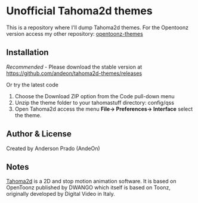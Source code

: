 # Unofficial Tahoma2d themes

This is a repository where I'll dump Tahoma2d themes. For the Opentoonz version access my other repository: [opentoonz-themes](https://github.com/andeon/opentoonz-themes)


Installation
------------
*Recommended* - Please download the stable version at https://github.com/andeon/tahoma2d-themes/releases

Or try the latest code

1. Choose the Download ZIP option from the Code pull-down menu
2. Unzip the theme folder to your tahomastuff directory: config/qss
3. Open Tahoma2d access the menu **File-> Preferences-> Interface** select the theme.



Author & License
-----------------
Created by Anderson Prado (AndeOn)

Notes
-----
[Tahoma2d](https://tahoma2d.org) is a 2D and stop motion animation software. It is based on OpenToonz published by DWANGO which itself is based on Toonz, originally developed by Digital Video in Italy.

